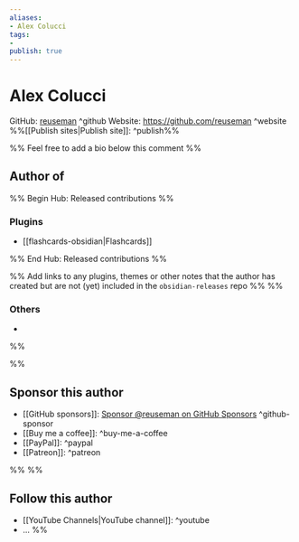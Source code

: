 ```yaml
---
aliases:
- Alex Colucci
tags: 
- 
publish: true
---
```


# Alex Colucci

GitHub: [reuseman](https://github.com/reuseman/) ^github
Website: <https://github.com/reuseman> ^website
%%[[Publish sites|Publish site]]: ^publish%%

%% Feel free to add a bio below this comment %%


## Author of

%% Begin Hub: Released contributions %%
### Plugins
- [[flashcards-obsidian|Flashcards]]

%% End Hub: Released contributions %%

%% Add links to any plugins, themes or other notes that the author has created but are not (yet) included in the `obsidian-releases` repo %%
%%
### Others 

- 
%%

%%
## Sponsor this author

- [[GitHub sponsors]]: [Sponsor @reuseman on GitHub Sponsors](https://github.com/sponsors/reuseman) ^github-sponsor
- [[Buy me a coffee]]: ^buy-me-a-coffee
- [[PayPal]]: ^paypal
- [[Patreon]]: ^patreon

%%
%%
## Follow this author

- [[YouTube Channels|YouTube channel]]: ^youtube
- ...
%%
